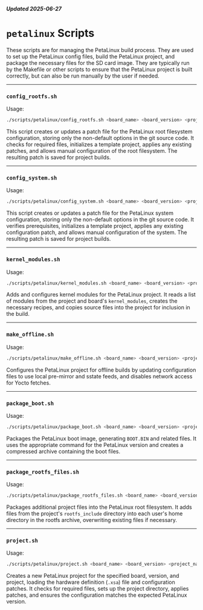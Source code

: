 ***Updated 2025-06-27***
# `petalinux` Scripts

These scripts are for managing the PetaLinux build process. They are used to set up the PetaLinux config files, build the PetaLinux project, and package the necessary files for the SD card image. They are typically run by the Makefile or other scripts to ensure that the PetaLinux project is built correctly, but can also be run manually by the user if needed.

---

### `config_rootfs.sh`

Usage:
```bash
./scripts/petalinux/config_rootfs.sh <board_name> <board_version> <project_name>
```

This script creates or updates a patch file for the PetaLinux root filesystem configuration, storing only the non-default options in the git source code. It checks for required files, initializes a template project, applies any existing patches, and allows manual configuration of the root filesystem. The resulting patch is saved for project builds.

---

### `config_system.sh`

Usage:
```bash
./scripts/petalinux/config_system.sh <board_name> <board_version> <project_name>
```

This script creates or updates a patch file for the PetaLinux system configuration, storing only the non-default options in the git source code. It verifies prerequisites, initializes a template project, applies any existing configuration patch, and allows manual configuration of the system. The resulting patch is saved for project builds.

---

### `kernel_modules.sh`

Usage:
```bash
./scripts/petalinux/kernel_modules.sh <board_name> <board_version> <project_name>
```

Adds and configures kernel modules for the PetaLinux project. It reads a list of modules from the project and board's `kernel_modules`, creates the necessary recipes, and copies source files into the project for inclusion in the build.

---

### `make_offline.sh`

Usage:
```bash
./scripts/petalinux/make_offline.sh <board_name> <board_version> <project_name>
```

Configures the PetaLinux project for offline builds by updating configuration files to use local pre-mirror and sstate feeds, and disables network access for Yocto fetches.

---

### `package_boot.sh`

Usage:
```bash
./scripts/petalinux/package_boot.sh <board_name> <board_version> <project_name>
```

Packages the PetaLinux boot image, generating `BOOT.BIN` and related files. It uses the appropriate command for the PetaLinux version and creates a compressed archive containing the boot files.

---

### `package_rootfs_files.sh`

Usage:
```bash
./scripts/petalinux/package_rootfs_files.sh <board_name> <board_version> <project_name>
```

Packages additional project files into the PetaLinux root filesystem. It adds files from the project's `rootfs_include` directory into each user's home directory in the rootfs archive, overwriting existing files if necessary.

---

### `project.sh`

Usage:
```bash
./scripts/petalinux/project.sh <board_name> <board_version> <project_name>
```

Creates a new PetaLinux project for the specified board, version, and project, loading the hardware definition (`.xsa`) file and configuration patches. It checks for required files, sets up the project directory, applies patches, and ensures the configuration matches the expected PetaLinux version.
